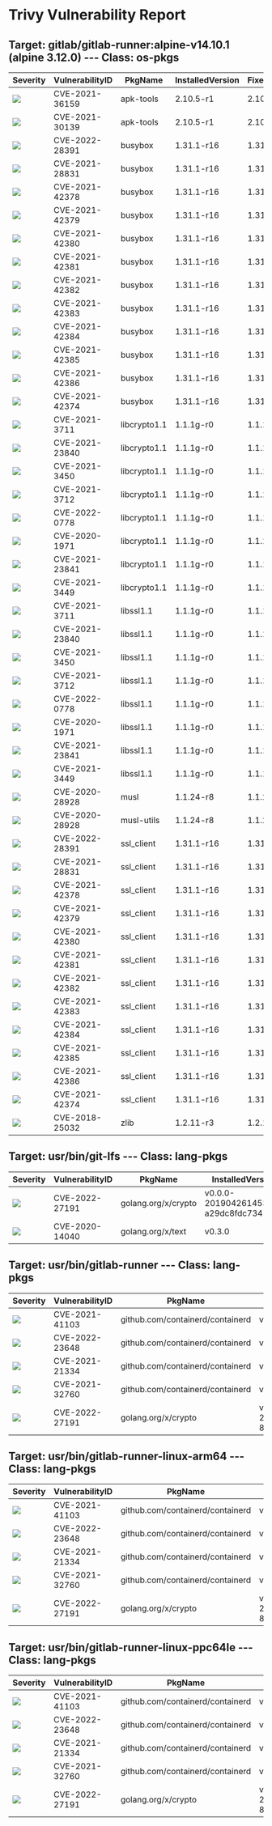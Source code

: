 # Trivy Vulnerability Report




## Target: gitlab/gitlab-runner:alpine-v14.10.1 (alpine 3.12.0) --- Class: os-pkgs
|Severity|VulnerabilityID|PkgName|InstalledVersion|FixedVersion|
|--------|---------------|-------|----------------|------------|
|![](https://img.shields.io/badge/-CRITICAL-red)|CVE-2021-36159|apk-tools|2.10.5-r1|2.10.7-r0|
|![](https://img.shields.io/badge/-HIGH-orange)|CVE-2021-30139|apk-tools|2.10.5-r1|2.10.6-r0|
|![](https://img.shields.io/badge/-CRITICAL-red)|CVE-2022-28391|busybox|1.31.1-r16|1.31.1-r22|
|![](https://img.shields.io/badge/-HIGH-orange)|CVE-2021-28831|busybox|1.31.1-r16|1.31.1-r20|
|![](https://img.shields.io/badge/-HIGH-orange)|CVE-2021-42378|busybox|1.31.1-r16|1.31.1-r21|
|![](https://img.shields.io/badge/-HIGH-orange)|CVE-2021-42379|busybox|1.31.1-r16|1.31.1-r21|
|![](https://img.shields.io/badge/-HIGH-orange)|CVE-2021-42380|busybox|1.31.1-r16|1.31.1-r21|
|![](https://img.shields.io/badge/-HIGH-orange)|CVE-2021-42381|busybox|1.31.1-r16|1.31.1-r21|
|![](https://img.shields.io/badge/-HIGH-orange)|CVE-2021-42382|busybox|1.31.1-r16|1.31.1-r21|
|![](https://img.shields.io/badge/-HIGH-orange)|CVE-2021-42383|busybox|1.31.1-r16|1.31.1-r21|
|![](https://img.shields.io/badge/-HIGH-orange)|CVE-2021-42384|busybox|1.31.1-r16|1.31.1-r21|
|![](https://img.shields.io/badge/-HIGH-orange)|CVE-2021-42385|busybox|1.31.1-r16|1.31.1-r21|
|![](https://img.shields.io/badge/-HIGH-orange)|CVE-2021-42386|busybox|1.31.1-r16|1.31.1-r21|
|![](https://img.shields.io/badge/-MEDIUM-yellow)|CVE-2021-42374|busybox|1.31.1-r16|1.31.1-r21|
|![](https://img.shields.io/badge/-CRITICAL-red)|CVE-2021-3711|libcrypto1.1|1.1.1g-r0|1.1.1l-r0|
|![](https://img.shields.io/badge/-HIGH-orange)|CVE-2021-23840|libcrypto1.1|1.1.1g-r0|1.1.1j-r0|
|![](https://img.shields.io/badge/-HIGH-orange)|CVE-2021-3450|libcrypto1.1|1.1.1g-r0|1.1.1k-r0|
|![](https://img.shields.io/badge/-HIGH-orange)|CVE-2021-3712|libcrypto1.1|1.1.1g-r0|1.1.1l-r0|
|![](https://img.shields.io/badge/-HIGH-orange)|CVE-2022-0778|libcrypto1.1|1.1.1g-r0|1.1.1n-r0|
|![](https://img.shields.io/badge/-MEDIUM-yellow)|CVE-2020-1971|libcrypto1.1|1.1.1g-r0|1.1.1i-r0|
|![](https://img.shields.io/badge/-MEDIUM-yellow)|CVE-2021-23841|libcrypto1.1|1.1.1g-r0|1.1.1j-r0|
|![](https://img.shields.io/badge/-MEDIUM-yellow)|CVE-2021-3449|libcrypto1.1|1.1.1g-r0|1.1.1k-r0|
|![](https://img.shields.io/badge/-CRITICAL-red)|CVE-2021-3711|libssl1.1|1.1.1g-r0|1.1.1l-r0|
|![](https://img.shields.io/badge/-HIGH-orange)|CVE-2021-23840|libssl1.1|1.1.1g-r0|1.1.1j-r0|
|![](https://img.shields.io/badge/-HIGH-orange)|CVE-2021-3450|libssl1.1|1.1.1g-r0|1.1.1k-r0|
|![](https://img.shields.io/badge/-HIGH-orange)|CVE-2021-3712|libssl1.1|1.1.1g-r0|1.1.1l-r0|
|![](https://img.shields.io/badge/-HIGH-orange)|CVE-2022-0778|libssl1.1|1.1.1g-r0|1.1.1n-r0|
|![](https://img.shields.io/badge/-MEDIUM-yellow)|CVE-2020-1971|libssl1.1|1.1.1g-r0|1.1.1i-r0|
|![](https://img.shields.io/badge/-MEDIUM-yellow)|CVE-2021-23841|libssl1.1|1.1.1g-r0|1.1.1j-r0|
|![](https://img.shields.io/badge/-MEDIUM-yellow)|CVE-2021-3449|libssl1.1|1.1.1g-r0|1.1.1k-r0|
|![](https://img.shields.io/badge/-MEDIUM-yellow)|CVE-2020-28928|musl|1.1.24-r8|1.1.24-r10|
|![](https://img.shields.io/badge/-MEDIUM-yellow)|CVE-2020-28928|musl-utils|1.1.24-r8|1.1.24-r10|
|![](https://img.shields.io/badge/-CRITICAL-red)|CVE-2022-28391|ssl_client|1.31.1-r16|1.31.1-r22|
|![](https://img.shields.io/badge/-HIGH-orange)|CVE-2021-28831|ssl_client|1.31.1-r16|1.31.1-r20|
|![](https://img.shields.io/badge/-HIGH-orange)|CVE-2021-42378|ssl_client|1.31.1-r16|1.31.1-r21|
|![](https://img.shields.io/badge/-HIGH-orange)|CVE-2021-42379|ssl_client|1.31.1-r16|1.31.1-r21|
|![](https://img.shields.io/badge/-HIGH-orange)|CVE-2021-42380|ssl_client|1.31.1-r16|1.31.1-r21|
|![](https://img.shields.io/badge/-HIGH-orange)|CVE-2021-42381|ssl_client|1.31.1-r16|1.31.1-r21|
|![](https://img.shields.io/badge/-HIGH-orange)|CVE-2021-42382|ssl_client|1.31.1-r16|1.31.1-r21|
|![](https://img.shields.io/badge/-HIGH-orange)|CVE-2021-42383|ssl_client|1.31.1-r16|1.31.1-r21|
|![](https://img.shields.io/badge/-HIGH-orange)|CVE-2021-42384|ssl_client|1.31.1-r16|1.31.1-r21|
|![](https://img.shields.io/badge/-HIGH-orange)|CVE-2021-42385|ssl_client|1.31.1-r16|1.31.1-r21|
|![](https://img.shields.io/badge/-HIGH-orange)|CVE-2021-42386|ssl_client|1.31.1-r16|1.31.1-r21|
|![](https://img.shields.io/badge/-MEDIUM-yellow)|CVE-2021-42374|ssl_client|1.31.1-r16|1.31.1-r21|
|![](https://img.shields.io/badge/-HIGH-orange)|CVE-2018-25032|zlib|1.2.11-r3|1.2.12-r0|

## Target: usr/bin/git-lfs --- Class: lang-pkgs
|Severity|VulnerabilityID|PkgName|InstalledVersion|FixedVersion|
|--------|---------------|-------|----------------|------------|
|![](https://img.shields.io/badge/-HIGH-orange)|CVE-2022-27191|golang.org/x/crypto|v0.0.0-20190426145343-a29dc8fdc734|0.0.0-20220315160706-3147a52a75dd|
|![](https://img.shields.io/badge/-HIGH-orange)|CVE-2020-14040|golang.org/x/text|v0.3.0|0.3.3|

## Target: usr/bin/gitlab-runner --- Class: lang-pkgs
|Severity|VulnerabilityID|PkgName|InstalledVersion|FixedVersion|
|--------|---------------|-------|----------------|------------|
|![](https://img.shields.io/badge/-HIGH-orange)|CVE-2021-41103|github.com/containerd/containerd|v1.4.3|v1.4.11, v1.5.7|
|![](https://img.shields.io/badge/-HIGH-orange)|CVE-2022-23648|github.com/containerd/containerd|v1.4.3|1.4.13, 1.5.10, 1.6.1|
|![](https://img.shields.io/badge/-MEDIUM-yellow)|CVE-2021-21334|github.com/containerd/containerd|v1.4.3|v1.3.10, v1.4.4|
|![](https://img.shields.io/badge/-MEDIUM-yellow)|CVE-2021-32760|github.com/containerd/containerd|v1.4.3|v1.4.8, v1.5.4|
|![](https://img.shields.io/badge/-HIGH-orange)|CVE-2022-27191|golang.org/x/crypto|v0.0.0-20220214200702-86341886e292|0.0.0-20220315160706-3147a52a75dd|

## Target: usr/bin/gitlab-runner-linux-arm64 --- Class: lang-pkgs
|Severity|VulnerabilityID|PkgName|InstalledVersion|FixedVersion|
|--------|---------------|-------|----------------|------------|
|![](https://img.shields.io/badge/-HIGH-orange)|CVE-2021-41103|github.com/containerd/containerd|v1.4.3|v1.4.11, v1.5.7|
|![](https://img.shields.io/badge/-HIGH-orange)|CVE-2022-23648|github.com/containerd/containerd|v1.4.3|1.4.13, 1.5.10, 1.6.1|
|![](https://img.shields.io/badge/-MEDIUM-yellow)|CVE-2021-21334|github.com/containerd/containerd|v1.4.3|v1.3.10, v1.4.4|
|![](https://img.shields.io/badge/-MEDIUM-yellow)|CVE-2021-32760|github.com/containerd/containerd|v1.4.3|v1.4.8, v1.5.4|
|![](https://img.shields.io/badge/-HIGH-orange)|CVE-2022-27191|golang.org/x/crypto|v0.0.0-20220214200702-86341886e292|0.0.0-20220315160706-3147a52a75dd|

## Target: usr/bin/gitlab-runner-linux-ppc64le --- Class: lang-pkgs
|Severity|VulnerabilityID|PkgName|InstalledVersion|FixedVersion|
|--------|---------------|-------|----------------|------------|
|![](https://img.shields.io/badge/-HIGH-orange)|CVE-2021-41103|github.com/containerd/containerd|v1.4.3|v1.4.11, v1.5.7|
|![](https://img.shields.io/badge/-HIGH-orange)|CVE-2022-23648|github.com/containerd/containerd|v1.4.3|1.4.13, 1.5.10, 1.6.1|
|![](https://img.shields.io/badge/-MEDIUM-yellow)|CVE-2021-21334|github.com/containerd/containerd|v1.4.3|v1.3.10, v1.4.4|
|![](https://img.shields.io/badge/-MEDIUM-yellow)|CVE-2021-32760|github.com/containerd/containerd|v1.4.3|v1.4.8, v1.5.4|
|![](https://img.shields.io/badge/-HIGH-orange)|CVE-2022-27191|golang.org/x/crypto|v0.0.0-20220214200702-86341886e292|0.0.0-20220315160706-3147a52a75dd|
